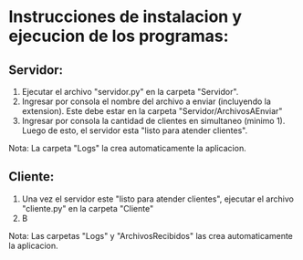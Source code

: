 # Instrucciones de instalacion y ejecucion de los programas:

## Servidor:

1. Ejecutar el archivo "servidor.py" en la carpeta "Servidor".
2. Ingresar por consola el nombre del archivo a enviar (incluyendo la extension). Este debe estar en la carpeta "Servidor/ArchivosAEnviar"
3. Ingresar por consola la cantidad de clientes en simultaneo (minimo 1). Luego de esto, el servidor esta "listo para atender clientes".

Nota: La carpeta "Logs" la crea automaticamente la aplicacion.


## Cliente:

1. Una vez el servidor este "listo para atender clientes", ejecutar el archivo "cliente.py" en la carpeta "Cliente"
2. B

Nota: Las carpetas "Logs" y "ArchivosRecibidos" las crea automaticamente la aplicacion.
